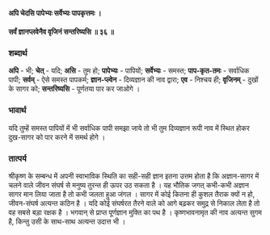 #### अपि चेदसि पापेभ्यः सर्वेभ्यः पापकृत्तमः ।
#### सर्वं ज्ञानप्लवेनैव वृजिनं सन्तरिष्यसि ॥ ३६ ॥

### शब्दार्थ

**अपि** - भी; **चेत्** - यदि; **असि** - तुम हो; **पापेभ्यः** -  पापियों; **सर्वेभ्यः** - समस्त; **पाप-कृत-तमः** - सर्वाधिक पापी; **सर्वम्** - ऐसे  समस्त पापकर्म; **ज्ञान-प्ल्वेन** - दिव्यज्ञान की नाव द्वारा; **एव** - निश्चय ही; **वृजिनम्** - दुखों के सागर को; **सन्तरिष्यसि** - पूर्णतया पार कर जाओगे ।

### भावार्थ

यदि तुम्हें समस्त पापियों में भी सर्वाधिक पापी समझा जाये तो भी तुम दिव्यज्ञान रूपी नाव में स्थित होकर दुख-सागर को पार करने में समर्थ होगे ।

### तात्पर्य

श्रीकृष्ण के सम्बन्ध में अपनी स्वाभाविक स्थिति का सही-सही ज्ञान इतना उत्तम होता है कि अज्ञान-सागर में चलने वाले जीवन संघर्ष से मनुष्य तुरन्त ही ऊपर उठ सकता है । यह भौतिक जगत् कभी-कभी अज्ञान सागर मान लिया जाता है तो कभी जलता हुआ जंगल । सागर में कोई कितना ही कुशल तैराक क्यों न हो, जीवन-संघर्ष अत्यन्त कठिन है । यदि कोई संघर्षरत तैरने वाले को आगे बढ़कर समुद्र से निकाल लेता है तो वह सबसे बड़ा रक्षक है । भगवान् से प्राप्त पूर्णज्ञान मुक्ति का पथ है । कृष्णभावनामृत की नाव अत्यन्त सुगम है, किन्तु उसी के साथ-साथ अत्यन्त उदात्त भी ।